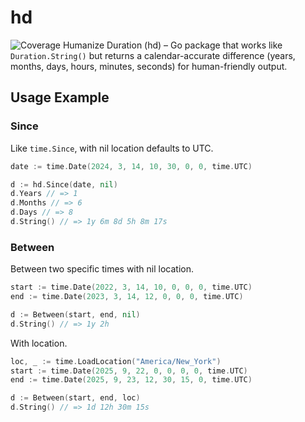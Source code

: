 # hd
![Coverage](https://img.shields.io/badge/Coverage-100.0%25-brightgreen)
Humanize Duration (hd) – Go package that works like `Duration.String()` but returns a calendar-accurate difference (years, months, days, hours, minutes, seconds) for human-friendly output.

## Usage Example

### Since

Like `time.Since`, with nil location defaults to UTC.

```go
date := time.Date(2024, 3, 14, 10, 30, 0, 0, time.UTC) 

d := hd.Since(date, nil)
d.Years // => 1
d.Months // => 6
d.Days // => 8
d.String() // => 1y 6m 8d 5h 8m 17s
```

### Between

Between two specific times with nil location.

```go
start := time.Date(2022, 3, 14, 10, 0, 0, 0, time.UTC)
end := time.Date(2023, 3, 14, 12, 0, 0, 0, time.UTC)

d := Between(start, end, nil)
d.String() // => 1y 2h
```

With location.

```go
loc, _ := time.LoadLocation("America/New_York")
start := time.Date(2025, 9, 22, 0, 0, 0, 0, time.UTC)
end := time.Date(2025, 9, 23, 12, 30, 15, 0, time.UTC)

d := Between(start, end, loc)
d.String() // => 1d 12h 30m 15s
```
